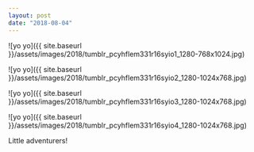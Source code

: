 ```yaml
---
layout: post
date: "2018-08-04"
---
```


![yo yo]({{ site.baseurl }}/assets/images/2018/tumblr_pcyhflem331r16syio1_1280-768x1024.jpg)

![yo yo]({{ site.baseurl }}/assets/images/2018/tumblr_pcyhflem331r16syio2_1280-1024x768.jpg)

![yo yo]({{ site.baseurl }}/assets/images/2018/tumblr_pcyhflem331r16syio3_1280-1024x768.jpg)

![yo yo]({{ site.baseurl }}/assets/images/2018/tumblr_pcyhflem331r16syio4_1280-1024x768.jpg)

Little adventurers!
